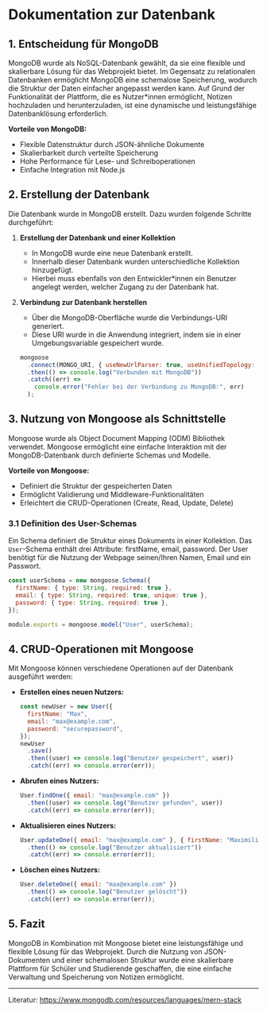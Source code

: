# Dokumentation zur Datenbank

## 1. Entscheidung für MongoDB

MongoDB wurde als NoSQL-Datenbank gewählt, da sie eine flexible und skalierbare Lösung für das Webprojekt bietet. Im Gegensatz zu relationalen Datenbanken ermöglicht MongoDB eine schemalose Speicherung, wodurch die Struktur der Daten einfacher angepasst werden kann. Auf Grund der Funktionalität der Plattform, die es Nutzer*innen ermöglicht, Notizen hochzuladen und herunterzuladen, ist eine dynamische und leistungsfähige Datenbanklösung erforderlich.

**Vorteile von MongoDB:**

- Flexible Datenstruktur durch JSON-ähnliche Dokumente
- Skalierbarkeit durch verteilte Speicherung
- Hohe Performance für Lese- und Schreiboperationen
- Einfache Integration mit Node.js

## 2. Erstellung der Datenbank

Die Datenbank wurde in MongoDB erstellt. Dazu wurden folgende Schritte durchgeführt:

1. **Erstellung der Datenbank und einer Kollektion**

   - In MongoDB wurde eine neue Datenbank erstellt.
   - Innerhalb dieser Datenbank wurden unterschiedliche Kollektion hinzugefügt.
   - Hierbei muss ebenfalls von den Entwickler*innen ein Benutzer angelegt werden, welcher Zugang zu der Datenbank hat.

2. **Verbindung zur Datenbank herstellen**

   - Über die MongoDB-Oberfläche wurde die Verbindungs-URI generiert.
   - Diese URI wurde in die Anwendung integriert, indem sie in einer Umgebungsvariable gespeichert wurde.

   ```javascript
   mongoose
     .connect(MONGO_URI, { useNewUrlParser: true, useUnifiedTopology: true })
     .then(() => console.log("Verbunden mit MongoDB"))
     .catch((err) =>
       console.error("Fehler bei der Verbindung zu MongoDB:", err)
     );
   ```

## 3. Nutzung von Mongoose als Schnittstelle

Mongoose wurde als Object Document Mapping (ODM) Bibliothek verwendet. Mongoose ermöglicht eine einfache Interaktion mit der MongoDB-Datenbank durch definierte Schemas und Modelle.

**Vorteile von Mongoose:**

- Definiert die Struktur der gespeicherten Daten
- Ermöglicht Validierung und Middleware-Funktionalitäten
- Erleichtert die CRUD-Operationen (Create, Read, Update, Delete)

### 3.1 Definition des User-Schemas

Ein Schema definiert die Struktur eines Dokuments in einer Kollektion. Das `User`-Schema enthält drei Attribute: firstName, email, password. Der User benötigt für die Nutzung der Webpage seinen/Ihren Namen, Email und ein Passwort.

```javascript
const userSchema = new mongoose.Schema({
  firstName: { type: String, required: true },
  email: { type: String, required: true, unique: true },
  password: { type: String, required: true },
});

module.exports = mongoose.model("User", userSchema);
```

## 4. CRUD-Operationen mit Mongoose

Mit Mongoose können verschiedene Operationen auf der Datenbank ausgeführt werden:

- **Erstellen eines neuen Nutzers:**

  ```javascript
  const newUser = new User({
    firstName: "Max",
    email: "max@example.com",
    password: "securepassword",
  });
  newUser
    .save()
    .then((user) => console.log("Benutzer gespeichert", user))
    .catch((err) => console.error(err));
  ```

- **Abrufen eines Nutzers:**

  ```javascript
  User.findOne({ email: "max@example.com" })
    .then((user) => console.log("Benutzer gefunden", user))
    .catch((err) => console.error(err));
  ```

- **Aktualisieren eines Nutzers:**

  ```javascript
  User.updateOne({ email: "max@example.com" }, { firstName: "Maximilian" })
    .then(() => console.log("Benutzer aktualisiert"))
    .catch((err) => console.error(err));
  ```

- **Löschen eines Nutzers:**

  ```javascript
  User.deleteOne({ email: "max@example.com" })
    .then(() => console.log("Benutzer gelöscht"))
    .catch((err) => console.error(err));
  ```

## 5. Fazit

MongoDB in Kombination mit Mongoose bietet eine leistungsfähige und flexible Lösung für das Webprojekt. Durch die Nutzung von JSON-Dokumenten und einer schemalosen Struktur wurde eine skalierbare Plattform für Schüler und Studierende geschaffen, die eine einfache Verwaltung und Speicherung von Notizen ermöglicht.

---

Literatur:
https://www.mongodb.com/resources/languages/mern-stack
